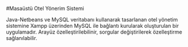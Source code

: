 #Masaüstü Otel Yönerim Sistemi

Java-Netbeans ve MySQL veritabanı kullanarak tasarlanan otel yönetim sistemine Xampp üzerinden MySQL ile bağlantı kurularak oluşturulan bir uygulamadır.
Arayüz özelleştirilebilinir, sorgular değiştirilerek özelleştirme sağlanılabilir. 
